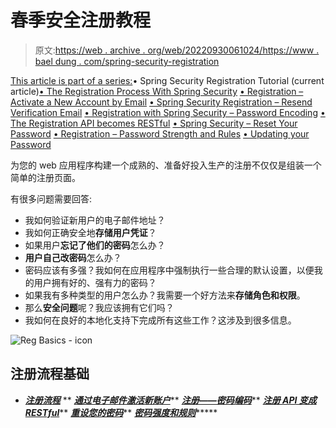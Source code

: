 # 春季安全注册教程

> 原文:[https://web . archive . org/web/20220930061024/https://www . bael dung . com/spring-security-registration](https://web.archive.org/web/20220930061024/https://www.baeldung.com/spring-security-registration)

[This article is part of a series:](javascript:void(0);)• Spring Security Registration Tutorial (current article)[• The Registration Process With Spring Security](/web/20220905213025/https://www.baeldung.com/registration-with-spring-mvc-and-spring-security)
[• Registration – Activate a New Account by Email](/web/20220905213025/https://www.baeldung.com/registration-verify-user-by-email)
[• Spring Security Registration – Resend Verification Email](/web/20220905213025/https://www.baeldung.com/spring-security-registration-verification-email)
[• Registration with Spring Security – Password Encoding](/web/20220905213025/https://www.baeldung.com/spring-security-registration-password-encoding-bcrypt)
[• The Registration API becomes RESTful](/web/20220905213025/https://www.baeldung.com/registration-restful-api)
[• Spring Security – Reset Your Password](/web/20220905213025/https://www.baeldung.com/spring-security-registration-i-forgot-my-password)
[• Registration – Password Strength and Rules](/web/20220905213025/https://www.baeldung.com/registration-password-strength-and-rules)
[• Updating your Password](/web/20220905213025/https://www.baeldung.com/updating-your-password/)

为您的 web 应用程序构建一个成熟的、准备好投入生产的注册不仅仅是组装一个简单的注册页面。

有很多问题需要回答:

*   我如何验证新用户的电子邮件地址？
*   我如何正确安全地**存储用户凭证**？
*   如果用户**忘记了他们的密码**怎么办？
*   **用户自己改密码**怎么办？
*   密码应该有多强？我如何在应用程序中强制执行一些合理的默认设置，以便我的用户拥有好的、强有力的密码？
*   如果我有多种类型的用户怎么办？我需要一个好方法来**存储角色和权限**。
*   那么**安全问题**呢？我应该拥有它们吗？
*   我如何在良好的本地化支持下完成所有这些工作？这涉及到很多信息。

![Reg Basics - icon](../Images/648e874d25c2a294540f14f98c689d24.png)

## 注册流程基础

*   ***[注册流程](/web/20220905213025/https://www.baeldung.com/registration-with-spring-mvc-and-spring-security)***
**   ***[通过电子邮件激活新账户](/web/20220905213025/https://www.baeldung.com/registration-verify-user-by-email)*****   ***[注册——密码编码](/web/20220905213025/https://www.baeldung.com/spring-security-registration-password-encoding-bcrypt)*****   ***[注册 API 变成 RESTful](/web/20220905213025/https://www.baeldung.com/registration-restful-api)*****   ***[重设您的密码](/web/20220905213025/https://www.baeldung.com/spring-security-registration-i-forgot-my-password)*****   ***[密码强度和规则](/web/20220905213025/https://www.baeldung.com/registration-password-strength-and-rules)********